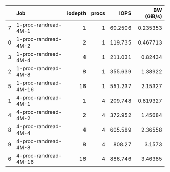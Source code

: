 |    | Job                   |   iodepth |   procs |     IOPS |   BW (GiB/s) |
|---:|:----------------------|----------:|--------:|---------:|-------------:|
|  7 | 1-proc-randread-4M-1  |         1 |       1 |  60.2506 |     0.235353 |
|  0 | 1-proc-randread-4M-2  |         2 |       1 | 119.735  |     0.467713 |
|  3 | 1-proc-randread-4M-4  |         4 |       1 | 211.031  |     0.82434  |
|  2 | 1-proc-randread-4M-8  |         8 |       1 | 355.639  |     1.38922  |
|  5 | 1-proc-randread-4M-16 |        16 |       1 | 551.237  |     2.15327  |
|  1 | 4-proc-randread-4M-1  |         1 |       4 | 209.748  |     0.819327 |
|  4 | 4-proc-randread-4M-2  |         2 |       4 | 372.952  |     1.45684  |
|  8 | 4-proc-randread-4M-4  |         4 |       4 | 605.589  |     2.36558  |
|  9 | 4-proc-randread-4M-8  |         8 |       4 | 808.27   |     3.1573   |
|  6 | 4-proc-randread-4M-16 |        16 |       4 | 886.746  |     3.46385  |